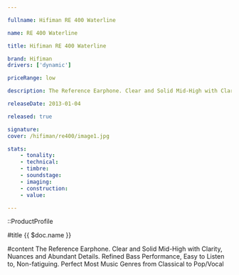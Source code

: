 ```yaml
---

fullname: Hifiman RE 400 Waterline

name: RE 400 Waterline 

title: Hifiman RE 400 Waterline

brand: Hifiman
drivers: ['dynamic'] 

priceRange: low

description: The Reference Earphone. Clear and Solid Mid-High with Clarity, Nuances and Abundant Details. Refined Bass Performance, Easy to Listen to, Non-fatiguing. Perfect Most Music Genres from Classical to Pop/Vocal

releaseDate: 2013-01-04

released: true

signature:
cover: /hifiman/re400/image1.jpg

stats:
    - tonality: 
    - technical: 
    - timbre: 
    - soundstage: 
    - imaging: 
    - construction: 
    - value: 

---
```


::ProductProfile

#title
{{ $doc.name }}

#content
The Reference Earphone. Clear and Solid Mid-High with Clarity, Nuances and Abundant Details. Refined Bass Performance, Easy to Listen to, Non-fatiguing. Perfect Most Music Genres from Classical to Pop/Vocal

##